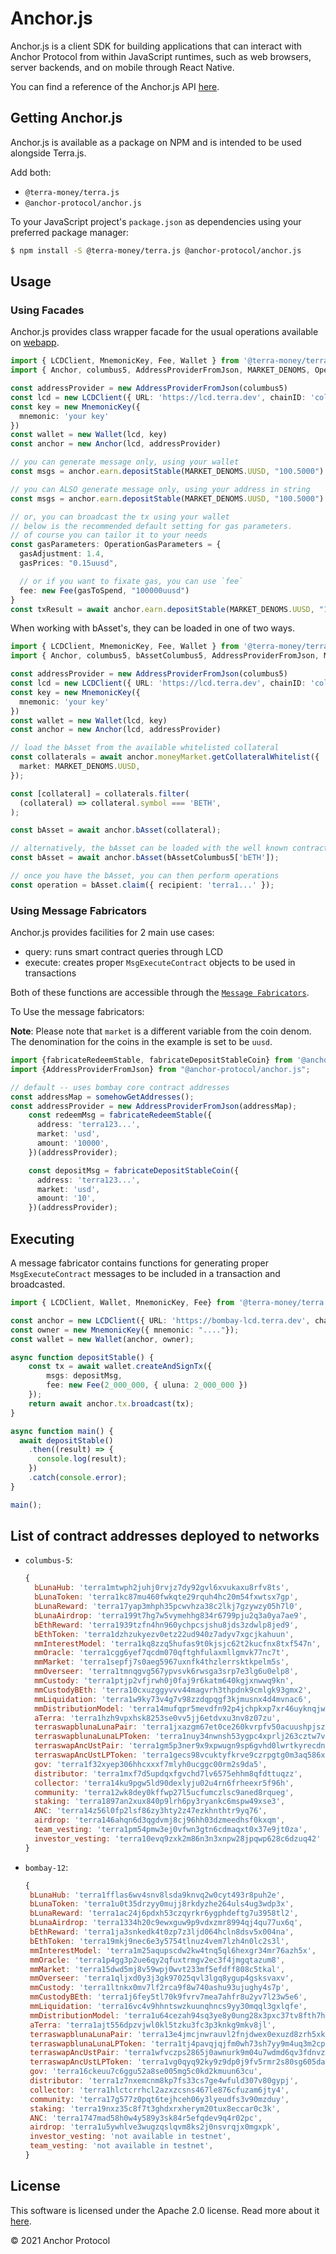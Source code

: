 # Anchor.js

Anchor.js is a client SDK for building applications that can interact with Anchor Protocol from within JavaScript runtimes, such as web browsers, server backends, and on mobile through React Native.

You can find a reference of the Anchor.js API [here](https://anchor-protocol.github.io/anchor.js/).

## Getting Anchor.js

Anchor.js is available as a package on NPM and is intended to be used alongside Terra.js.

Add both:

- `@terra-money/terra.js`
- `@anchor-protocol/anchor.js`

To your JavaScript project's `package.json` as dependencies using your preferred package manager:

```sh
$ npm install -S @terra-money/terra.js @anchor-protocol/anchor.js
```

## Usage


### Using Facades

Anchor.js provides class wrapper facade for the usual operations available on [webapp](https://app.anchorprotocol.com).

```ts
import { LCDClient, MnemonicKey, Fee, Wallet } from '@terra-money/terra.js'
import { Anchor, columbus5, AddressProviderFromJson, MARKET_DENOMS, OperationGasParameters } from '@anchor-protocol/anchor.js'

const addressProvider = new AddressProviderFromJson(columbus5)
const lcd = new LCDClient({ URL: 'https://lcd.terra.dev', chainID: 'columbus-5' })
const key = new MnemonicKey({
  mnemonic: 'your key'
})
const wallet = new Wallet(lcd, key)
const anchor = new Anchor(lcd, addressProvider)

// you can generate message only, using your wallet
const msgs = anchor.earn.depositStable(MARKET_DENOMS.UUSD, "100.5000").generateWithWallet(wallet)

// you can ALSO generate message only, using your address in string
const msgs = anchor.earn.depositStable(MARKET_DENOMS.UUSD, "100.5000").generateWithAddress("terra1...")

// or, you can broadcast the tx using your wallet
// below is the recommended default setting for gas parameters.
// of course you can tailor it to your needs
const gasParameters: OperationGasParameters = {
  gasAdjustment: 1.4,
  gasPrices: "0.15uusd",

  // or if you want to fixate gas, you can use `fee`
  fee: new Fee(gasToSpend, "100000uusd")
}
const txResult = await anchor.earn.depositStable(MARKET_DENOMS.UUSD, "100.5000").execute(wallet, gasParameters)
```

When working with bAsset's, they can be loaded in one of two ways.
```ts
import { LCDClient, MnemonicKey, Fee, Wallet } from '@terra-money/terra.js'
import { Anchor, columbus5, bAssetColumbus5, AddressProviderFromJson, MARKET_DENOMS } from '@anchor-protocol/anchor.js'

const addressProvider = new AddressProviderFromJson(columbus5)
const lcd = new LCDClient({ URL: 'https://lcd.terra.dev', chainID: 'columbus-5' })
const key = new MnemonicKey({
  mnemonic: 'your key'
})
const wallet = new Wallet(lcd, key)
const anchor = new Anchor(lcd, addressProvider)

// load the bAsset from the available whitelisted collateral
const collaterals = await anchor.moneyMarket.getCollateralWhitelist({
  market: MARKET_DENOMS.UUSD,
});

const [collateral] = collaterals.filter(
  (collateral) => collateral.symbol === 'BETH',
);

const bAsset = await anchor.bAsset(collateral);

// alternatively, the bAsset can be loaded with the well known contract addresses
const bAsset = await anchor.bAsset(bAssetColumbus5['bETH']);

// once you have the bAsset, you can then perform operations
const operation = bAsset.claim({ recipient: 'terra1...' });
```


### Using Message Fabricators

Anchor.js provides facilities for 2 main use cases:

- query: runs smart contract queries through LCD
- execute: creates proper `MsgExecuteContract` objects to be used in transactions

Both of these functions are accessible through the [`Message Fabricators`](https://github.com/Anchor-Protocol/anchor.js/tree/master/src/fabricators).

To Use the message fabricators: 

**Note**: Please note that `market` is a different variable from the coin denom. The denomination for the coins in the example is set to be `uusd`.
```ts
import {fabricateRedeemStable, fabricateDepositStableCoin} from '@anchor-protocol/anchor.js';
import {AddressProviderFromJson} from "@anchor-protocol/anchor.js"; 

// default -- uses bombay core contract addresses
const addressMap = somehowGetAddresses();
const addressProvider = new AddressProviderFromJson(addressMap);
    const redeemMsg = fabricateRedeemStable({
      address: 'terra123...',
      market: 'usd',
      amount: '10000',
    })(addressProvider);

    const depositMsg = fabricateDepositStableCoin({
      address: 'terra123...',
      market: 'usd',
      amount: '10',
    })(addressProvider);
```

## Executing
A message fabricator contains functions for generating proper `MsgExecuteContract` messages to be included in a transaction and broadcasted.

```ts
import { LCDClient, Wallet, MnemonicKey, Fee} from '@terra-money/terra.js';

const anchor = new LCDClient({ URL: 'https://bombay-lcd.terra.dev', chainID:'bombay-12' });
const owner = new MnemonicKey({ mnemonic: "...."});
const wallet = new Wallet(anchor, owner);

async function depositStable() {
    const tx = await wallet.createAndSignTx({
        msgs: depositMsg,
        fee: new Fee(2_000_000, { uluna: 2_000_000 })
    });
    return await anchor.tx.broadcast(tx);
}

async function main() {
  await depositStable()
    .then((result) => {
      console.log(result);
    })
    .catch(console.error);
}

main();
```

## List of contract addresses deployed to networks

- `columbus-5`:
  ```js
  {
    bLunaHub: 'terra1mtwph2juhj0rvjz7dy92gvl6xvukaxu8rfv8ts',
    bLunaToken: 'terra1kc87mu460fwkqte29rquh4hc20m54fxwtsx7gp',
    bLunaReward: 'terra17yap3mhph35pcwvhza38c2lkj7gzywzy05h7l0',
    bLunaAirdrop: 'terra199t7hg7w5vymehhg834r6799pju2q3a0ya7ae9',
    bEthReward: 'terra1939tzfn4hn960ychpcsjshu8jds3zdwlp8jed9',
    bEthToken: 'terra1dzhzukyezv0etz22ud940z7adyv7xgcjkahuun',
    mmInterestModel: 'terra1kq8zzq5hufas9t0kjsjc62t2kucfnx8txf547n',
    mmOracle: 'terra1cgg6yef7qcdm070qftghfulaxmllgmvk77nc7t',
    mmMarket: 'terra1sepfj7s0aeg5967uxnfk4thzlerrsktkpelm5s',
    mmOverseer: 'terra1tmnqgvg567ypvsvk6rwsga3srp7e3lg6u0elp8',
    mmCustody: 'terra1ptjp2vfjrwh0j0faj9r6katm640kgjxnwwq9kn',
    mmCustodyBEth: 'terra10cxuzggyvvv44magvrh3thpdnk9cmlgk93gmx2',
    mmLiquidation: 'terra1w9ky73v4g7v98zzdqpqgf3kjmusnx4d4mvnac6',
    mmDistributionModel: 'terra14mufqpr5mevdfn92p4jchpkxp7xr46uyknqjwq',
    aTerra: 'terra1hzh9vpxhsk8253se0vv5jj6etdvxu3nv8z07zu',
    terraswapblunaLunaPair: 'terra1jxazgm67et0ce260kvrpfv50acuushpjsz2y0p',
    terraswapblunaLunaLPToken: 'terra1nuy34nwnsh53ygpc4xprlj263cztw7vc99leh2',
    terraswapAncUstPair: 'terra1gm5p3ner9x9xpwugn9sp6gvhd0lwrtkyrecdn3',
    terraswapAncUstLPToken: 'terra1gecs98vcuktyfkrve9czrpgtg0m3aq586x6gzm',
    gov: 'terra1f32xyep306hhcxxxf7mlyh0ucggc00rm2s9da5',
    distributor: 'terra1mxf7d5updqxfgvchd7lv6575ehhm8qfdttuqzz',
    collector: 'terra14ku9pgw5ld90dexlyju02u4rn6frheexr5f96h',
    community: 'terra12wk8dey0kffwp27l5ucfumczlsc9aned8rqueg',
    staking: 'terra1897an2xux840p9lrh6py3ryankc6mspw49xse3',
    ANC: 'terra14z56l0fp2lsf86zy3hty2z47ezkhnthtr9yq76',
    airdrop: 'terra146ahqn6d3qgdvmj8cj96hh03dzmeedhsf0kxqm',
    team_vesting: 'terra1pm54pmw3ej0vfwn3gtn6cdmaqxt0x37e9jt0za',
    investor_vesting: 'terra10evq9zxk2m86n3n3xnpw28jpqwp628c6dzuq42'
  }
  ```

- `bombay-12`:
   ```js
  {
    bLunaHub: 'terra1fflas6wv4snv8lsda9knvq2w0cyt493r8puh2e',
    bLunaToken: 'terra1u0t35drzyy0mujj8rkdyzhe264uls4ug3wdp3x',
    bLunaReward: 'terra1ac24j6pdxh53czqyrkr6ygphdeftg7u3958tl2',
    bLunaAirdrop: 'terra1334h20c9ewxguw9p9vdxzmr8994qj4qu77ux6q',
    bEthReward: 'terra1ja3snkedk4t0zp7z3ljd064hcln8dsv5x004na',
    bEthToken: 'terra19mkj9nec6e3y5754tlnuz4vem7lzh4n0lc2s3l',
    mmInterestModel: 'terra1m25aqupscdw2kw4tnq5ql6hexgr34mr76azh5x',
    mmOracle: 'terra1p4gg3p2ue6qy2qfuxtrmgv2ec3f4jmgqtazum8',
    mmMarket: 'terra15dwd5mj8v59wpj0wvt233mf5efdff808c5tkal',
    mmOverseer: 'terra1qljxd0y3j3gk97025qvl3lgq8ygup4gsksvaxv',
    mmCustody: 'terra1ltnkx0mv7lf2rca9f8w740ashu93ujughy4s7p',
    mmCustodyBEth: 'terra1j6fey5tl70k9fvrv7mea7ahfr8u2yv7l23w5e6',
    mmLiquidation: 'terra16vc4v9hhntswzkuunqhncs9yy30mqql3gxlqfe',
    mmDistributionModel: 'terra1u64cezah94sq3ye8y0ung28x3pxc37tv8fth7h',
    aTerra: 'terra1ajt556dpzvjwl0kl5tzku3fc3p3knkg9mkv8jl',
    terraswapblunaLunaPair: 'terra13e4jmcjnwrauvl2fnjdwex0exuzd8zrh5xk29v',
    terraswapblunaLunaLPToken: 'terra1tj4pavqjqjfm0wh73sh7yy9m4uq3m2cpmgva6n',
    terraswapAncUstPair: 'terra1wfvczps2865j0awnurk9m04u7wdmd6qv3fdnvz',
    terraswapAncUstLPToken: 'terra1vg0qyq92ky9z9dp0j9fv5rmr2s80sg605dah6f',
    gov: 'terra16ckeuu7c6ggu52a8se005mg5c0kd2kmuun63cu',
    distributor: 'terra1z7nxemcnm8kp7fs33cs7ge4wfuld307v80gypj',
    collector: 'terra1hlctcrrhcl2azxzcsns467le876cfuzam6jty4',
    community: 'terra17g577z0pqt6tejhceh06y3lyeudfs3v90mzduy',
    staking: 'terra19nxz35c8f7t3ghdxrxherym20tux8eccar0c3k',
    ANC: 'terra1747mad58h0w4y589y3sk84r5efqdev9q4r02pc',
    airdrop: 'terra1u5ywhlve3wugzqslqvm8ks2j0nsvrqjx0mgxpk',
    investor_vesting: 'not available in testnet',
    team_vesting: 'not available in testnet',
  }
    ```

## License

This software is licensed under the Apache 2.0 license. Read more about it [here](./LICENSE).

© 2021 Anchor Protocol
